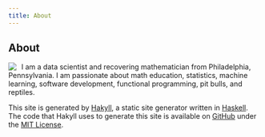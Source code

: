 ```yaml
---
title: About
---
```


About
-----

<img src="/resources/img/face.png" class="img-rounded" style="float:left;margin:0 10px 0 0;" />

I am a data scientist and recovering mathematician from Philadelphia, Pennsylvania. I am passionate about math education, statistics, machine learning, software development, functional programming, pit bulls, and reptiles.

This site is generated by [Hakyll](http://jaspervdj.be/hakyll/), a static site generator written in [Haskell](http://www.haskell.org).  The code that Hakyll uses to generate this site is available on [GitHub](http://www.github.com/AustinRochford/blog) under the [MIT License](http://opensource.org/licenses/MIT).

